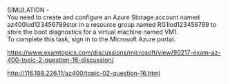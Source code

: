 SIMULATION -<br/>You need to create and configure an Azure Storage account named az400lod123456789stor in a resource group named RG1lod123456789 to store the boot diagnostics for a virtual machine named VM1.<br/>To complete this task, sign in to the Microsoft Azure portal.<br/><p><a href="https://www.examtopics.com/discussions/microsoft/view/90217-exam-az-400-topic-2-question-16-discussion/">https://www.examtopics.com/discussions/microsoft/view/90217-exam-az-400-topic-2-question-16-discussion/</a></p><p><a href="http://116.198.226.11/az400/topic-02-question-16.html">http://116.198.226.11/az400/topic-02-question-16.html</a></p><script src="https://giscus.app/client.js"                    data-repo="azsamples/az204"                    data-repo-id="R_kgDOMRXzDQ"                    data-category="General"                    data-category-id="DIC_kwDOMRXzDc4Cgi27"                    data-mapping="pathname"                    data-strict="1"                    data-reactions-enabled="0"                    data-emit-metadata="0"                    data-input-position="bottom"                    data-theme="preferred_color_scheme"                    data-lang="en"                    crossorigin="anonymous"                    async>                    </script>
